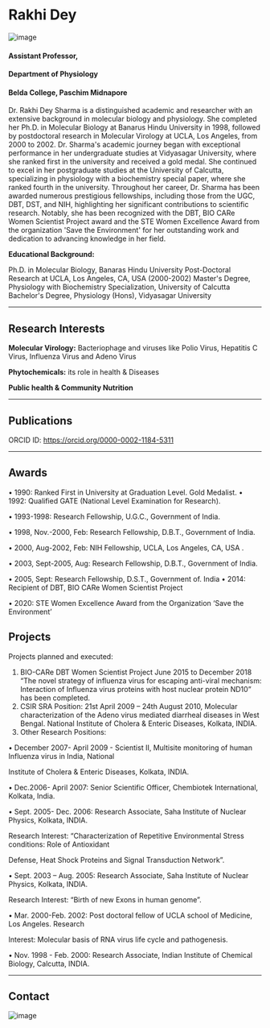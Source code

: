 # Rakhi Dey

![image](https://github.com/RakhiRDS/RakhiRDS.github.io/assets/171532751/c6650620-18c7-4ce9-82b7-93a703eba755)

#### Assistant Professor,
#### Department of Physiology
#### Belda College, Paschim Midnapore


Dr. Rakhi Dey Sharma is a distinguished academic and researcher with an extensive background in molecular biology and physiology. She completed her Ph.D. in Molecular Biology at Banarus Hindu University in 1998, followed by postdoctoral research in Molecular Virology at UCLA, Los Angeles, from 2000 to 2002. Dr. Sharma's academic journey began with exceptional performance in her undergraduate studies at Vidyasagar University, where she ranked first in the university and received a gold medal. She continued to excel in her postgraduate studies at the University of Calcutta, specializing in physiology with a biochemistry special paper, where she ranked fourth in the university. Throughout her career, Dr. Sharma has been awarded numerous prestigious fellowships, including those from the UGC, DBT, DST, and NIH, highlighting her significant contributions to scientific research. Notably, she has been recognized with the DBT, BIO CARe Women Scientist Project award and the STE Women Excellence Award from the organization 'Save the Environment' for her outstanding work and dedication to advancing knowledge in her field.


**Educational Background:**

Ph.D. in Molecular Biology, Banaras Hindu University
Post-Doctoral Research at UCLA, Los Angeles, CA, USA (2000-2002)
Master's Degree, Physiology with Biochemistry Specialization, University of Calcutta
Bachelor's Degree, Physiology (Hons), Vidyasagar University


------------------------------

## **Research Interests**
**Molecular Virology:** Bacteriophage and viruses like Polio Virus, Hepatitis C Virus, Influenza Virus and Adeno Virus

**Phytochemicals:** its role in health & Diseases

**Public health & Community Nutrition**

------------------------------
## **Publications**
ORCID ID: https://orcid.org/0000-0002-1184-5311


------------------------------
## **Awards**


•	1990: Ranked First in University at Graduation Level. Gold Medalist.
•	1992: Qualified GATE (National Level Examination for Research).


•	1993-1998: Research Fellowship, U.G.C., Government of India.

•	1998, Nov.-2000, Feb: Research Fellowship, D.B.T., Government of India.

•	2000, Aug-2002, Feb: NIH Fellowship, UCLA, Los Angeles, CA, USA .

•	2003, Sept-2005, Aug: Research Fellowship, D.B.T., Government of India.

•	2005, Sept: Research Fellowship, D.S.T., Government of. India
•	2014: Recipient of DBT, BIO CARe Women Scientist Project 

•	2020: STE Women Excellence Award from the Organization ‘Save the Environment’


## **Projects**

Projects planned and executed:

1.	BIO-CARe DBT Women Scientist Project June 2015 to December 2018 “The novel strategy of influenza virus for escaping anti-viral mechanism: Interaction of Influenza virus proteins with host nuclear protein ND10” has been completed.
2.   CSIR SRA Position: 21st April 2009 – 24th August 2010, Molecular characterization of the Adeno virus mediated diarrheal diseases in West Bengal. National Institute of Cholera & Enteric Diseases, Kolkata, INDIA.
3.   Other Research Positions:
 
•    December 2007- April 2009 - Scientist II, Multisite monitoring of human Influenza virus in India, National

Institute of Cholera & Enteric Diseases, Kolkata, INDIA.

•    Dec.2006- April 2007: Senior Scientific Officer, Chembiotek International, Kolkata, India.

•    Sept. 2005- Dec. 2006: Research Associate, Saha Institute of Nuclear Physics, Kolkata, INDIA.

Research Interest: “Characterization of Repetitive Environmental Stress conditions: Role of Antioxidant

Defense, Heat Shock Proteins and Signal Transduction Network”.

•    Sept. 2003 – Aug. 2005: Research Associate, Saha Institute of Nuclear Physics, Kolkata, INDIA.

Research Interest: “Birth of new Exons in human genome”.

•    Mar. 2000-Feb. 2002: Post doctoral fellow of UCLA school of Medicine, Los Angeles. Research

Interest: Molecular basis of RNA virus life cycle and pathogenesis.

•    Nov. 1998 - Feb. 2000: Research Associate, Indian Institute of Chemical Biology, Calcutta, INDIA.


-----------------------------

## **Contact**
![image](https://github.com/RakhiRDS/RakhiRDS.github.io/assets/171532751/b6f6f55a-fe5a-4a27-a9fd-ea68008efedb)

